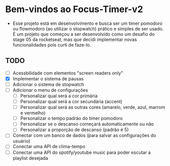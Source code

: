 # Bem-vindos ao Focus-Timer-v2

- Esse projeto está em desenvolvimento e busca ser um timer pomodoro ou flowmodoro (ao utilizar o stopwatch) prático e simples de ser usado. É um projeto que começou a ser desenvolvido como um desafio do stage 05 da rocketseat, mas que decidi implementar novas funcionalidades pois curti de faze-lo.

## TODO

- [ ] Acessbilidade com elementos "screen readers only"
- [x] Implementar o sistema de pausas
- [ ] Adicionar o sistema de stopwatch
- [ ] Adicionar o menu de configurações
  - [ ] Personalizar qual será a cor primária
  - [ ] Personalizar qual será a cor secundária (accent)
  - [ ] Personalizar qual será as outras cores (amarelo, verde, azul, marrom e vermelho)
  - [ ] Personalizar o tempo padrão do timer pomodoro
  - [ ] Personalizar se o descanso começará automaticamente ou não
  - [ ] Personalizar a proporção de descanso (padrão é 5)
- [ ] Conectar com um banco de dados (para salvar as configurações do usuário)
- [ ] Conectar uma API de clima-tempo
- [ ] Conectar uma API do spotify/youtube music para poder escutar a playlist desejada

